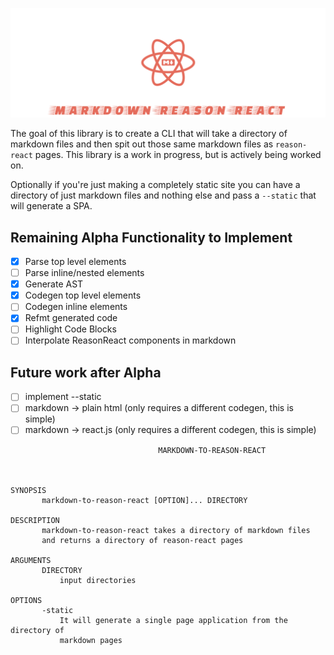 ![markdown-reason-react](assets/md-r-r.png)

The goal of this library is to create a CLI that will take a directory of
markdown files and then spit out those same markdown files as `reason-react`
pages. This library is a work in progress, but is actively being worked on.

Optionally if you're just making a completely static site you can have a
directory of just markdown files and nothing else and pass a `--static` that will generate a SPA.

## Remaining Alpha Functionality to Implement

* [x] Parse top level elements
* [ ] Parse inline/nested elements
* [x] Generate AST
* [x] Codegen top level elements
* [ ] Codegen inline elements
* [x] Refmt generated code
* [ ] Highlight Code Blocks
* [ ] Interpolate ReasonReact components in markdown

## Future work after Alpha
* [ ] implement --static
* [ ] markdown -> plain html (only requires a different codegen, this is simple)
* [ ] markdown -> react.js (only requires a different codegen, this is simple)

```shell
                                 MARKDOWN-TO-REASON-REACT



SYNOPSIS
       markdown-to-reason-react [OPTION]... DIRECTORY

DESCRIPTION
       markdown-to-reason-react takes a directory of markdown files
       and returns a directory of reason-react pages

ARGUMENTS
       DIRECTORY
           input directories

OPTIONS
       -static
           It will generate a single page application from the directory of
           markdown pages
```
